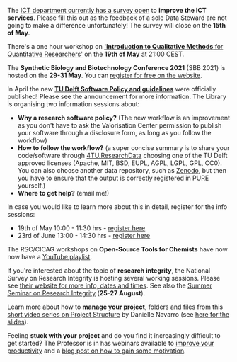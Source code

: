 The [ICT department currently has a survey open](https://forms.office.com/Pages/ResponsePage.aspx?id=TVJuCSlpMECM04q0LeCIezS9A2bMVTdCofhS3boLrVlUNVVHWTNCWEUxODlINjMxTjFFUlc4WFdLSCQlQCN0PWcu) to **improve the ICT services**. 
Please fill this out as the feedback of a sole Data Steward are not going to make a difference unfortunately! 
The survey will close on the **15th of May**.

There's a one hour workshop on [**'Introduction to Qualitative Methods** for Quantitative Researchers'](https://bethduckles.com/registration/intro-to-qualitative-methods) on the **19th of May** at 21:00 CEST.

The **Synthetic Biology and Biotechnology Conference 2021** (SBB 2021) is hosted on the **29-31 May**. You can [register for free on the website](https://sbb.akademisi.co.id/registration.php). 

In April the new [**TU Delft Software Policy and guidelines**](https://www.tudelft.nl/en/library/research-data-management/r/policies/tu-delft-faculty-policies) were officially published! Please see the announcement for more information. The Library is organising two information sessions about:  

  * **Why a research software policy?** 
  (The new workflow is an improvement as you don't have to ask the Valorisation Center permission to publish your software through a disclosure form, as long as you follow the workflow)
  * **How to follow the workflow?** 
  (a super concise summary is to share your code/software through [4TU.ResearchData](https://data.4tu.nl/info/en/) choosing one of the TU Delft approved licenses (Apache, MIT, BSD, EUPL, AGPL, LGPL, GPL, CC0). 
  You can also choose another data repository, such as [Zenodo](https://zenodo.org/), but then you have to ensure that the output is correctly registered in PURE yourself.) 
  * **Where to get help?** (email me!)

  In case you would like to learn more about this in detail, register for the info sessions: 

  * 19th of May 10:00 - 11:30 hrs - [register here](https://m7.mailplus.nl/wpqMq3zjZiKu-1103-370649-test-1)
  * 23rd of June 13:00 - 14:30 hrs - [register here](https://m7.mailplus.nl/wp7us2TWPUyB-1105-370649-test-1)

The RSC/CICAG workshops on **Open-Source Tools for Chemists** have now now have a [YouTube playlist](https://www.youtube.com/playlist?list=PLBQwbn0mPhvWfOx6ce_vUjr54ftLBmSH0).

If you're interested about the topic of **research integrity**, the National Survey on Research Integrity is hosting several working sessions. 
Please see [their website for more info, dates and times](https://www.postdocnl.com/work-sessions-of-the-national-survey-on-research-integrity/). 
See also the [Summer Seminar on Research Integrity](https://www.nrin.nl/news-blog/25-27-august-summer-seminar-on-research-integrity) (**25-27 August**). 

Learn more about how to **manage your project**, folders and files from this [short video series on Project Structure](https://www.youtube.com/watch?v=u6MiDFvAs9w&list=PLRPB0ZzEYegPiBteC2dRn95TX9YefYFyy&index=3) by Danielle Navarro (see [here for the slides](https://slides.djnavarro.net/project-structure/#1)).

Feeling **stuck with your project** and do you find it increasingly difficult to get started? 
The Professor is in has webinars available to [improve your productivity](https://theprofessorisin.com/free-productivity-webinars/) and a [blog post on how to gain some motivation](https://theprofessorisin.com/2020/07/27/motivation/). 
